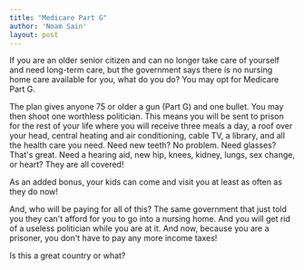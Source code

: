 ```yaml
---
title: "Medicare Part G"
author: 'Noam Sain'
layout: post
---
```


If you are an older senior citizen and can no longer take care of yourself and need long-term care, but the government says there is no nursing home care available for you, what do you do? You may opt for Medicare Part G.

The plan gives anyone 75 or older a gun (Part G) and one bullet. You may then shoot one worthless politician. This means you will be sent to prison for the rest of your life where you will receive three meals a day, a roof over your head, central heating and air conditioning, cable TV, a library, and all the health care you need. Need new teeth? No problem. Need glasses? That's great. Need a hearing aid, new hip, knees, kidney, lungs, sex change, or heart? They are all covered!

As an added bonus, your kids can come and visit you at least as often as they do now!

And, who will be paying for all of this? The same government that just told you they can't afford for you to go into a nursing home. And you will get rid of a useless politician while you are at it. And now, because you are a prisoner, you don't have to pay any more income taxes!

Is this a great country or what?